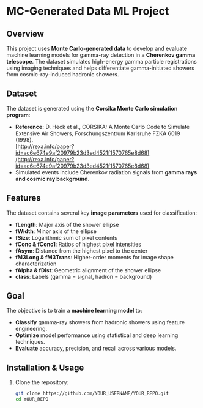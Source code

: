 # MC-Generated Data ML Project

## Overview
This project uses **Monte Carlo-generated data** to develop and evaluate machine learning models for gamma-ray detection in a **Cherenkov gamma telescope**. The dataset simulates high-energy gamma particle registrations using imaging techniques and helps differentiate gamma-initiated showers from cosmic-ray-induced hadronic showers.

## Dataset
The dataset is generated using the **Corsika Monte Carlo simulation program**:
- **Reference:** D. Heck et al., CORSIKA: A Monte Carlo Code to Simulate Extensive Air Showers, Forschungszentrum Karlsruhe FZKA 6019 (1998).  
  [http://rexa.info/paper?id=ac6e674e9af20979b23d3ed4521f1570765e8d68](http://rexa.info/paper?id=ac6e674e9af20979b23d3ed4521f1570765e8d68)
- Simulated events include Cherenkov radiation signals from **gamma rays and cosmic ray background**.

## Features
The dataset contains several key **image parameters** used for classification:
- **fLength**: Major axis of the shower ellipse  
- **fWidth**: Minor axis of the ellipse  
- **fSize**: Logarithmic sum of pixel contents  
- **fConc & fConc1**: Ratios of highest pixel intensities  
- **fAsym**: Distance from the highest pixel to the center  
- **fM3Long & fM3Trans**: Higher-order moments for image shape characterization  
- **fAlpha & fDist**: Geometric alignment of the shower ellipse  
- **class**: Labels (gamma = signal, hadron = background)

## Goal
The objective is to train a **machine learning model** to:
- **Classify** gamma-ray showers from hadronic showers using feature engineering.
- **Optimize** model performance using statistical and deep learning techniques.
- **Evaluate** accuracy, precision, and recall across various models.

## Installation & Usage
1. Clone the repository:
   ```bash
   git clone https://github.com/YOUR_USERNAME/YOUR_REPO.git
   cd YOUR_REPO


